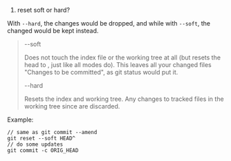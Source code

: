 


1. reset soft or hard?

With `--hard`, the changes would be dropped, and while with `--soft`, the changed would be kept instead.

>--soft
>
>Does not touch the index file or the working tree at all (but resets the head to <commit>, just like all modes do). This leaves all your changed files "Changes to be committed", as git status would put it.
>
>--hard
>
>Resets the index and working tree. Any changes to tracked files in the working tree since <commit> are discarded.

Example:

```
// same as git commit --amend
git reset --soft HEAD^
// do some updates
git commit -c ORIG_HEAD
```


